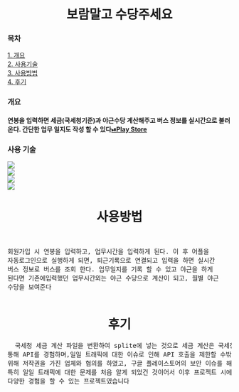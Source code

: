 <div align="center">

# 보람말고 수당주세요

</div>


### 목차
[1. 개요](#개요)<br>
[2. 사용기술](#사용-기술)<br>
[3. 사용방법](#사용방법)<br>
[4. 후기](#후기)<br>


### 개요

#### 연봉을 입력하면 세금(국세청기준)과 야근수당 계산해주고 버스 정보를 실시간으로 불러온다. 간단한 업무 일지도 작성 할 수 있다<a href="https://pf1.ovmkas.co.kr">⏯Play Store</a><br>

### 사용 기술

<div align="left">

<img src="https://img.shields.io/badge/java-blue?style=flat&logo=oracle&logoColor=white"/>
<br>
<img src="https://img.shields.io/badge/sqlite-red?style=flat&logo=sqlite&logoColor=white"/>
<br>
<img src="https://img.shields.io/badge/공공데이터포털API-red?style=flat&logo=&logoColor=white"/>
<br>
<img src="https://img.shields.io/badge/AndroidStudio-gray?style=flat&logo=AndroidStudio&logoColor=white"/>

</div>

<div align="center">

# 사용방법

</div>
<pre>

  회원가입 시 연봉을 입력하고, 업무시간을 입력하게 된다.
이 후 어플을 자동로그인으로 실행하게 되면, 퇴근기록으로 연결되고 입력을 하면 실시간 버스 정보로 버스를 조회 한다. 
업무일지를 기록 할 수 있고 야근을 하게 된다면 기존에입력했던 업무시간외는 야근 수당으로 계산이 되고, 월별 야근 수당을 보여준다
</pre>
<div align="center">

# 후기

</div>
<pre>
  국세청 세금 계산 파일을 변환하여 splite에 넣는 것으로 세금 계산은 국세청과 동일하게 하였고, 공공데이터 포털에서 '실시간 버스 정보 조회'를 
통해 API를 경험하며,일일 트래픽에 대한 이슈로 인해 API 호출을 제한할 수밖에 없었고, 실제 배포를 하면서 보안 문제, 저작권 문제 등을 해결하기
위해 저작권을 가진 업체와 협의를 하였고, 구글 플레이스토어의 보안 이슈를 해결하였습니다. 처음 해보는 배포였기에 사전 준비도 부족한 것 같았고,
특히 일일 트래픽에 대한 문제를 처음 알게 되었건 것이어서 이후 프로젝트 시에 API를 호출할 일이 생기면 트래픽 제한부터 보는 버릇이 생겼습니다. 
다양한 경험을 할 수 있는 프로젝트였습니다
</pre>
